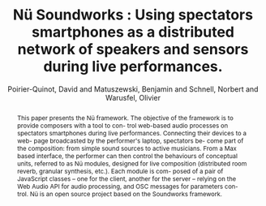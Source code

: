 --- 
  title: "Nü Soundworks : Using spectators smartphones as a distributed network of speakers and sensors during live performances." 
  abstract: "This paper presents the Nü framework. The objective of the framework is to provide composers with a tool to con- trol web-based audio processes on spectators smartphones during live performances. Connecting their devices to a web- page broadcasted by the performer's laptop, spectators be- come part of the composition: from simple sound sources to active musicians. From a Max based interface, the performer can then control the behaviours of conceptual units, referred to as Nü modules, designed for live composition (distributed room reverb, granular synthesis, etc.). Each module is com- posed of a pair of JavaScript classes – one for the client, another for the server – relying on the Web Audio API for audio processing, and OSC messages for parameters con- trol. Nü is an open source project based on the Soundworks framework." 
  address: "London" 
  author: "Poirier-Quinot, David and Matuszewski, Benjamin and Schnell, Norbert and Warusfel, Olivier" 
  booktitle: "Proceedings of the International Web Audio Conference" 
  editor: "Poirier-Quinot, David and Matuszewski, Benjamin and Schnell, Norbert and Warusfel, Olivier" 
  month: "Proceedings of the International Web Audio Conference"
  pages: "0--5" 
  publisher: "Queen Mary University of London" 
  series: "WAC '17"
  type: "Paper"  
  year: "2017" 
  id: "2017_63" 
  tags: year2017 
---